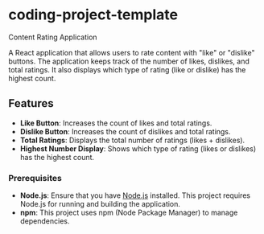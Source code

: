 # coding-project-template
 Content Rating Application

A React application that allows users to rate content with "like" or "dislike" buttons. The application keeps track of the number of likes, dislikes, and total ratings. It also displays which type of rating (like or dislike) has the highest count.

## Features

- **Like Button**: Increases the count of likes and total ratings.
- **Dislike Button**: Increases the count of dislikes and total ratings.
- **Total Ratings**: Displays the total number of ratings (likes + dislikes).
- **Highest Number Display**: Shows which type of rating (likes or dislikes) has the highest count.


### Prerequisites

- **Node.js**: Ensure that you have [Node.js](https://nodejs.org/) installed. This project requires Node.js for running and building the application.
- **npm**: This project uses npm (Node Package Manager) to manage dependencies.
